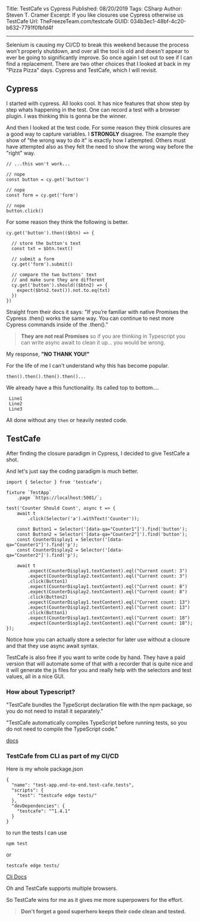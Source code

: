 Title: TestCafe vs Cypress
Published: 08/20/2019
Tags: CSharp
Author: Steven T. Cramer
Excerpt: If you like closures use Cypress otherwise us TestCafe
Url: TheFreezeTeam.com/testcafe
GUID: 034b3ec1-48bf-4c20-b632-7791f0fbfd4f

---
Selenium is causing my CI/CD to break this weekend because the process won't properly shutdown,
and over all the tool is old and doesn't appear to ever be going to significantly improve.
So once again I set out to see if I can find a replacement.
There are two other choices that I looked at back in my "Pizza Pizza" days.
Cypress and TestCafe, which I will revisit.

## Cypress
I started with cypress.
All looks cool. It has nice features that show step by step whats happening in the test.
One can record a test with a browser plugin.
I was thinking this is gonna be the winner.

And then I looked at the test code.
For some reason they think closures are a good way to capture variables.
I **STRONGLY** disagree.
The example they show of "the wrong way to do it" is exactly how I attempted.
Others must have attempted also as they felt the need to show the wrong way before the "right" way.

```
// ...this won't work...

// nope
const button = cy.get('button')

// nope
const form = cy.get('form')

// nope
button.click()
```

For some reason they think the following is better.

```
cy.get('button').then(($btn) => {

  // store the button's text
  const txt = $btn.text()

  // submit a form
  cy.get('form').submit()

  // compare the two buttons' text
  // and make sure they are different
  cy.get('button').should(($btn2) => {
    expect($btn2.text()).not.to.eq(txt)
  })
})
```

Straight from their docs it says:
"If you’re familiar with native Promises the Cypress .then() works the same way. You can continue to nest more Cypress commands inside of the .then()."

> **They are not real Promises** so if you are thinking in Typescript you can write async await to clean it up... you would be wrong.

My response, **"NO THANK YOU!"**

For the life of me I can't understand why this has become popular.

```
then().then().then().then()...
```

We already have a this functionality.  Its called top to bottom....
```
 Line1
 Line2
 Line3
 ```
 All done without any `then` or heavily nested code.

## TestCafe

After finding the closure paradigm in Cypress, I decided to give TestCafe a shot.

And let's just say the coding paradigm is much better.

```
import { Selector } from 'testcafe';

fixture `TestApp`
    .page `https://localhost:5001/`;
    
test('Counter Should Count', async t => {
    await t
        .click(Selector('a').withText('Counter'));

    const Button1 = Selector('[data-qa="Counter1"]').find('button');
    const Button2 = Selector('[data-qa="Counter2"]').find('button');
    const CounterDisplay1 = Selector('[data-qa="Counter1"]').find('p');
    const CounterDisplay2 = Selector('[data-qa="Counter2"]').find('p');

    await t
        .expect(CounterDisplay1.textContent).eql("Current count: 3")
        .expect(CounterDisplay2.textContent).eql("Current count: 3")
        .click(Button1)
        .expect(CounterDisplay1.textContent).eql("Current count: 8")
        .expect(CounterDisplay2.textContent).eql("Current count: 8")
        .click(Button2)
        .expect(CounterDisplay1.textContent).eql("Current count: 13")
        .expect(CounterDisplay2.textContent).eql("Current count: 13")
        .click(Button1)
        .expect(CounterDisplay1.textContent).eql("Current count: 18")
        .expect(CounterDisplay2.textContent).eql("Current count: 18");
});
```

Notice how you can actually store a selector for later use without a closure and that they use async await syntax.

TestCafe is also free if you want to write code by hand.
They have a paid version that will automate some of that with a recorder that is quite nice and it will generate the js files for you and really help with the selectors and test values, all in a nice GUI.

### How about Typescript?

"TestCafe bundles the TypeScript declaration file with the npm package, so you do not need to install it separately."

"TestCafe automatically compiles TypeScript before running tests, so you do not need to compile the TypeScript code."

[docs](https://devexpress.github.io/testcafe/documentation/test-api/typescript-support.html)

### TestCafe from CLI as part of my CI/CD

Here is my whole package.json

```
{
  "name": "test-app.end-to-end.test-cafe.tests",
  "scripts": {
    "test": "testcafe edge tests/"
  },
  "devDependencies": {
    "testcafe": "^1.4.1"
  }
}
```

to run the tests I can use 

```
npm test
```
or

```
testcafe edge tests/
```
[Cli Docs](https://devexpress.github.io/testcafe/documentation/using-testcafe/command-line-interface.html)

Oh and TestCafe supports multiple browsers.

So TestCafe wins for me as it gives me more superpowers for the effort.

>**Don't forget a good superhero keeps their code clean and tested.**